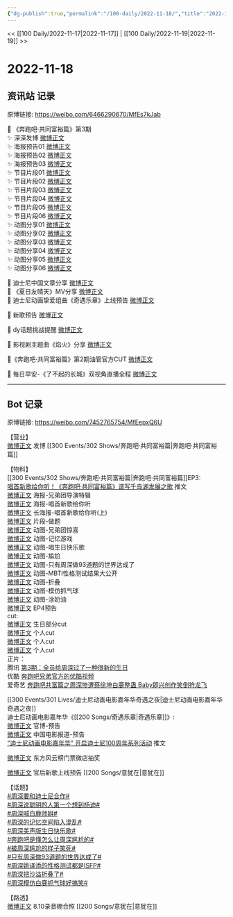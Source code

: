 ```yaml
---
{"dg-publish":true,"permalink":"/100-daily/2022-11-18/","title":"2022-11-18"}
---
```



<< [[100 Daily/2022-11-17\|2022-11-17]] | [[100 Daily/2022-11-19\|2022-11-19]] >>

# 2022-11-18

## 资讯站 记录

原博链接: https://weibo.com/6466290670/MfEs7kJab

💫 《奔跑吧·共同富裕篇》第3期  
✨ 深深发博 [微博正文](https://m.weibo.cn/6466290670/4837244080494425)  
✨ 海报预告01 [微博正文](https://m.weibo.cn/6466290670/4837106117514327)  
✨ 海报预告02 [微博正文](https://m.weibo.cn/6466290670/4837101391054181)  
✨ 海报预告03 [微博正文](https://m.weibo.cn/6466290670/4837096689241551)  
✨ 节目片段01 [微博正文](https://m.weibo.cn/6466290670/4837274145264987)  
✨ 节目片段02 [微博正文](https://m.weibo.cn/6466290670/4837272250484614)  
✨ 节目片段03 [微博正文](https://m.weibo.cn/6466290670/4837271402710704)  
✨ 节目片段04 [微博正文](https://m.weibo.cn/6466290670/4837270966246066)  
✨ 节目片段05 [微博正文](https://m.weibo.cn/6466290670/4837119124308463)  
✨ 节目片段06 [微博正文](https://m.weibo.cn/6466290670/4837285645783400)  
✨ 动图分享01 [微博正文](https://m.weibo.cn/6466290670/4837275211137602)  
✨ 动图分享02 [微博正文](https://m.weibo.cn/6466290670/4837266537061601)  
✨ 动图分享03 [微博正文](https://m.weibo.cn/6466290670/4837265794146584)  
✨ 动图分享04 [微博正文](https://m.weibo.cn/6466290670/4837265680893207)  
✨ 动图分享05 [微博正文](https://m.weibo.cn/6466290670/4837265123843806)  
✨ 动图分享06 [微博正文](https://m.weibo.cn/6466290670/4837258728049791)

💫 迪士尼中国文章分享 [微博正文](https://m.weibo.cn/6466290670/4837121276249174)  
💫 《夏日友晴天》MV分享 [微博正文](https://m.weibo.cn/6466290670/4837143203808666)  
💫 迪士尼动画挚爱组曲《奇遇乐章》上线预告 [微博正文](https://m.weibo.cn/6466290670/4837114178441016)

💫 新歌预告 [微博正文](https://m.weibo.cn/6466290670/4837276418314462)

💫 dy话题挑战提醒 [微博正文](https://m.weibo.cn/6466290670/4837116254617620)

💫 影视剧主题曲《焰火》分享 [微博正文](https://m.weibo.cn/6466290670/4837108651139411)

💫《奔跑吧·共同富裕篇》第2期油管官方CUT [微博正文](https://m.weibo.cn/6466290670/4837118331062309)

💫 每日早安-《了不起的长城》双视角直播全程 [微博正文](https://m.weibo.cn/6466290670/4837065151221675)

---
## Bot 记录

原博链接: https://weibo.com/7452765754/MfEepxQ6U

【营业】  
[微博正文](http://weibo.com/1736988591/MfCPhDjlv) 发博 [[300 Events/302 Shows/奔跑吧·共同富裕篇\|奔跑吧·共同富裕篇]]

【物料】  
[[300 Events/302 Shows/奔跑吧·共同富裕篇\|奔跑吧·共同富裕篇]]EP3:  
[唱首新歌给你听！《奔跑吧·共同富裕篇》谱写千岛湖发展之歌](https://weibo.cn/sinaurl?u=https%3A%2F%2Fmp.weixin.qq.com%2Fs%2FFO8jeb-VmUGrRR7suX0uQQ) 推文  
[微博正文](https://weibo.com/5242381821/Mfz4S0ucf) 海报-兄弟团导演特辑  
[微博正文](https://weibo.com/5242381821/Mfz8Xdt1u) 海报-唱首新歌给你听  
[微博正文](https://weibo.com/5242381821/MfzppeFze) 长海报-唱首新歌给你听(上)  
[微博正文](https://weibo.com/5242381821/MfzBk30wO) 片段-做题  
[微博正文](https://weibo.com/5242381821/MfCb70IRJ) 动图-兄弟团惊喜  
[微博正文](https://weibo.com/5242381821/MfDfiuq5Q) 动图-记忆游戏  
[微博正文](https://weibo.com/5242381821/MfDofm46O) 动图-唱生日快乐歌  
[微博正文](https://weibo.com/5242381821/MfDp3ioSh) 动图-尴尬  
[微博正文](https://weibo.com/5242381821/MfDpOjAVj) 动图-只有周深做93道题的世界达成了  
[微博正文](https://weibo.com/5242381821/MfDrfvBOA) 动图-MBTI性格测试结果大公开  
[微博正文](https://weibo.com/5242381821/MfDwtneJX) 动图-折叠  
[微博正文](https://weibo.com/5242381821/MfDLf79dp) 动图-模仿抓气球  
[微博正文](https://weibo.com/5242381821/MfDVRe4uI) 动图-涂奶油  
[微博正文](https://weibo.com/5242381821/MfE0cost7) EP4预告  
cut:  
[微博正文](http://weibo.com/1371117067/MfDt3hTDN) 生日部分cut  
[微博正文](http://weibo.com/1591169702/MfDQue0c3) 个人cut  
[微博正文](http://weibo.com/1371117067/MfDTUAUyA) 个人cut  
[微博正文](https://m.weibo.cn/5876797510/4837340940600374) 个人cut  
正片：  
腾讯 [第3期：全员给周深过了一种很新的生日](https://weibo.cn/sinaurl?u=https%3A%2F%2Fv.qq.com%2Fx%2Fcover%2Fmzc00200my8s5sr%2Fd0044j0my2a.html)  
优酷 [奔跑吧兄弟官方的优酷视频](https://weibo.cn/sinaurl?u=https%3A%2F%2Fv.youku.com%2Fv_show%2Fid_XNTkxNjY1NTQyOA%3D%3D.html)  
爱奇艺 [奔跑吧共富篇之周深惨遭蔡徐坤白鹿整蛊 Baby即兴创作笑倒符龙飞](https://weibo.cn/sinaurl?u=https%3A%2F%2Fwww.iqiyi.com%2Fv_dxxg4yzrg8.html)

[[300 Events/301 Lives/迪士尼动画电影嘉年华奇遇之夜\|迪士尼动画电影嘉年华奇遇之夜]]  
迪士尼动画电影嘉年华《[[200 Songs/奇遇乐章\|奇遇乐章]]》:  
[微博正文](http://weibo.com/1642553272/Mfzp8mW2g) 官博-预告  
[微博正文](https://weibo.com/1261788454/MfACVhPWw) 中国电影报道-预告  
[“迪士尼动画电影嘉年华” 开启迪士尼100周年系列活动](https://weibo.cn/sinaurl?u=https%3A%2F%2Fmp.weixin.qq.com%2Fs%2FoQwJggPIm1VCb9iupzuPzg) 推文

[微博正文](https://m.weibo.cn/7644356903/4837279234001604) 东方风云榜门票微店抽奖

[微博正文](http://weibo.com/5248300719/MfDHUy03b) 官后新歌上线预告 [[200 Songs/意犹在\|意犹在]]

【话题】  
[#周深要和迪士尼合作#](https://s.weibo.com/weibo?q=%23%E5%91%A8%E6%B7%B1%E8%A6%81%E5%92%8C%E8%BF%AA%E5%A3%AB%E5%B0%BC%E5%90%88%E4%BD%9C%23)  
[#周深说聪明的人第一个想到杨迪#](https://s.weibo.com/weibo?q=%23%E5%91%A8%E6%B7%B1%E8%AF%B4%E8%81%AA%E6%98%8E%E7%9A%84%E4%BA%BA%E7%AC%AC%E4%B8%80%E4%B8%AA%E6%83%B3%E5%88%B0%E6%9D%A8%E8%BF%AA%23)  
[#周深喊白鹿师姐#](https://s.weibo.com/weibo?q=%23%E5%91%A8%E6%B7%B1%E5%96%8A%E7%99%BD%E9%B9%BF%E5%B8%88%E5%A7%90%23)  
[#周深的记忆空间陷入混乱#](https://s.weibo.com/weibo?q=%23%E5%91%A8%E6%B7%B1%E7%9A%84%E8%AE%B0%E5%BF%86%E7%A9%BA%E9%97%B4%E9%99%B7%E5%85%A5%E6%B7%B7%E4%B9%B1%23)  
[#周深美声版生日快乐歌#](https://s.weibo.com/weibo?q=%23%E5%91%A8%E6%B7%B1%E7%BE%8E%E5%A3%B0%E7%89%88%E7%94%9F%E6%97%A5%E5%BF%AB%E4%B9%90%E6%AD%8C%23)  
[#奔跑吧是懂怎么让周深尴尬的#](https://s.weibo.com/weibo?q=%23%E5%A5%94%E8%B7%91%E5%90%A7%E6%98%AF%E6%87%82%E6%80%8E%E4%B9%88%E8%AE%A9%E5%91%A8%E6%B7%B1%E5%B0%B4%E5%B0%AC%E7%9A%84%23)  
[#被周深尴尬的样子笑死#](https://s.weibo.com/weibo?q=%23%E8%A2%AB%E5%91%A8%E6%B7%B1%E5%B0%B4%E5%B0%AC%E7%9A%84%E6%A0%B7%E5%AD%90%E7%AC%91%E6%AD%BB%23)  
[#只有周深做93道题的世界达成了#](https://s.weibo.com/weibo?q=%23%E5%8F%AA%E6%9C%89%E5%91%A8%E6%B7%B1%E5%81%9A93%E9%81%93%E9%A2%98%E7%9A%84%E4%B8%96%E7%95%8C%E8%BE%BE%E6%88%90%E4%BA%86%23)  
[#周深姚译添的性格测试都是ISFP#](https://s.weibo.com/weibo?q=%23%E5%91%A8%E6%B7%B1%E5%A7%9A%E8%AF%91%E6%B7%BB%E7%9A%84%E6%80%A7%E6%A0%BC%E6%B5%8B%E8%AF%95%E9%83%BD%E6%98%AFISFP%23)  
[#周深把沙溢折叠了#](https://s.weibo.com/weibo?q=%23%E5%91%A8%E6%B7%B1%E6%8A%8A%E6%B2%99%E6%BA%A2%E6%8A%98%E5%8F%A0%E4%BA%86%23)  
[#周深模仿白鹿抓气球好搞笑#](https://s.weibo.com/weibo?q=%23%E5%91%A8%E6%B7%B1%E6%A8%A1%E4%BB%BF%E7%99%BD%E9%B9%BF%E6%8A%93%E6%B0%94%E7%90%83%E5%A5%BD%E6%90%9E%E7%AC%91%23)

【路透】  
[微博正文](https://m.weibo.cn/7568338314/4837239392310778) 8.10录音棚合照 [[200 Songs/意犹在\|意犹在]]
